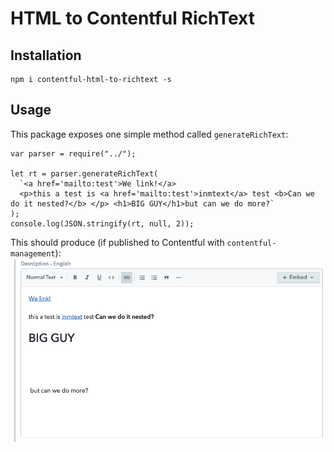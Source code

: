 # HTML to Contentful RichText

## Installation

```
npm i contentful-html-to-richtext -s
```
## Usage

This package exposes one simple method called `generateRichText`:

```javascipt
var parser = require("../");

let rt = parser.generateRichText(
  `<a href='mailto:test'>We link!</a>
  <p>this a test is <a href='mailto:test'>inmtext</a> test <b>Can we do it nested?</b> </p> <h1>BIG GUY</h1>but can we do more?`
);
console.log(JSON.stringify(rt, null, 2));
```

This should produce (if published to Contentful with `contentful-management`):
![alt text](/images/sample_output.png "sample")